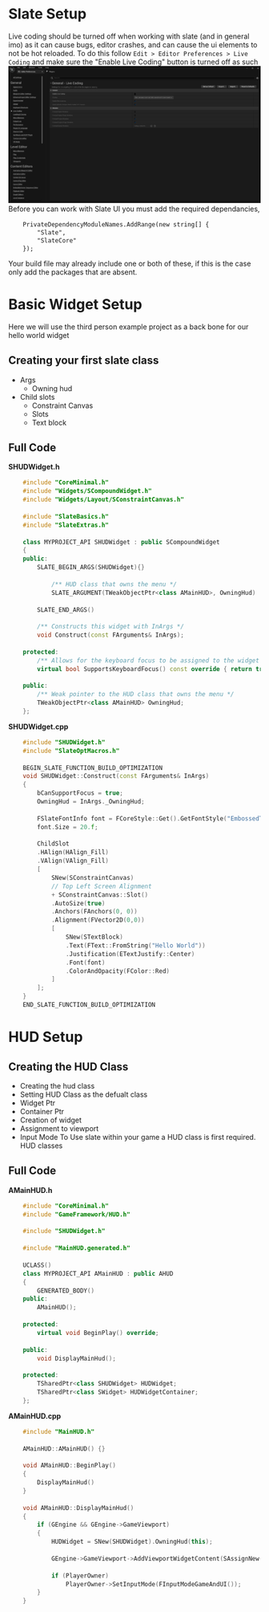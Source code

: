 # Slate Setup
Live coding should be turned off when working with slate (and in general imo) as it can cause bugs, editor crashes, and can cause the ui elements to not be hot reloaded.  To do this follow `Edit > Editor Preferences > Live Coding` and make sure the "Enable Live Coding" button is turned off as such
![Live Coding Turn off](../Imgs/LiveCodingTurnOff.png)
Before you can work with Slate UI you must add the required dependancies,
```CSharp
	PrivateDependencyModuleNames.AddRange(new string[] {  
		"Slate",  
		"SlateCore"  
	});
```

Your build file may already include one or both of these, if this is the case only add the packages that are absent. 

# Basic Widget Setup
Here we will use the third person example project as a back bone for our hello world widget

## Creating your first slate class
- Args
	- Owning hud
- Child slots
	- Constraint Canvas
	- Slots
	- Text block

## Full Code
**SHUDWidget.h**
```CPP
	#include "CoreMinimal.h"  
	#include "Widgets/SCompoundWidget.h"  
	#include "Widgets/Layout/SConstraintCanvas.h"  
	  
	#include "SlateBasics.h"  
	#include "SlateExtras.h"
	
	class MYPROJECT_API SHUDWidget : public SCompoundWidget  
	{  
	public:  
		SLATE_BEGIN_ARGS(SHUDWidget){}  
		  
			/** HUD class that owns the menu */  
			SLATE_ARGUMENT(TWeakObjectPtr<class AMainHUD>, OwningHud)  
			
		SLATE_END_ARGS()  
	  
		/** Constructs this widget with InArgs */  
		void Construct(const FArguments& InArgs);  
		
	protected:	   
		/** Allows for the keyboard focus to be assigned to the widget */  
		virtual bool SupportsKeyboardFocus() const override { return true; };
	  
	public:  
		/** Weak pointer to the HUD class that owns the menu */  
		TWeakObjectPtr<class AMainHUD> OwningHud;
	};
```

**SHUDWidget.cpp**
```CPP
	#include "SHUDWidget.h"  
	#include "SlateOptMacros.h"

	BEGIN_SLATE_FUNCTION_BUILD_OPTIMIZATION  
	void SHUDWidget::Construct(const FArguments& InArgs)  
	{  
		bCanSupportFocus = true;  
		OwningHud = InArgs._OwningHud;  
		  
		FSlateFontInfo font = FCoreStyle::Get().GetFontStyle("EmbossedText");  
		font.Size = 20.f;  
		  
		ChildSlot  
		.HAlign(HAlign_Fill)  
		.VAlign(VAlign_Fill)  
		[  
			SNew(SConstraintCanvas)  
			// Top Left Screen Alignment  
			+ SConstraintCanvas::Slot()  
			.AutoSize(true)  
			.Anchors(FAnchors(0, 0))  
			.Alignment(FVector2D(0,0))  
			[  
				SNew(STextBlock)  
				.Text(FText::FromString("Hello World"))  
				.Justification(ETextJustify::Center)  
				.Font(font)  
				.ColorAndOpacity(FColor::Red)  
			]  
		];  
	}
	END_SLATE_FUNCTION_BUILD_OPTIMIZATION
```

 
# HUD Setup
## Creating the HUD Class
- Creating the hud class
- Setting HUD Class as the defualt class
- Widget Ptr
- Container Ptr
- Creation of widget
- Assignment to viewport
- Input Mode
To Use slate within your game a HUD class is first required. HUD classes 

## Full Code
**AMainHUD.h**
```CPP	 
	#include "CoreMinimal.h"  
	#include "GameFramework/HUD.h"  
	  
	#include "SHUDWidget.h"  
	  
	#include "MainHUD.generated.h"

	UCLASS()  
	class MYPROJECT_API AMainHUD : public AHUD  
	{  
		GENERATED_BODY()  
	public:	  
		AMainHUD();
		
	protected:  
		virtual void BeginPlay() override;

	public:
		void DisplayMainHud();

	protected:  
		TSharedPtr<class SHUDWidget> HUDWidget;  
		TSharedPtr<class SWidget> HUDWidgetContainer;
	};
```

**AMainHUD.cpp**
```CPP
	#include "MainHUD.h"

	AMainHUD::AMainHUD() {}

	void AMainHUD::BeginPlay()  
	{  
		DisplayMainHud() 
	}

	void AMainHUD::DisplayMainHud() 
	{
		if (GEngine && GEngine->GameViewport)  
		{
			HUDWidget = SNew(SHUDWidget).OwningHud(this);  
			  
			GEngine->GameViewport->AddViewportWidgetContent(SAssignNew(HUDWidgetContainer, SWeakWidget).PossiblyNullContent(HUDWidget.ToSharedRef()));  
			  
			if (PlayerOwner)  
				PlayerOwner->SetInputMode(FInputModeGameAndUI());
		}
	}
```